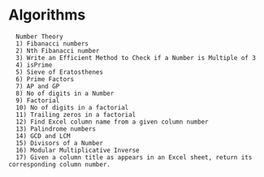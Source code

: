 # Algorithms

      Number Theory
      1) Fibanacci numbers
      2) Nth Fibanacci number
      3) Write an Efficient Method to Check if a Number is Multiple of 3
      4) isPrime
      5) Sieve of Eratosthenes
      6) Prime Factors
      7) AP and GP
      8) No of digits in a Number
      9) Factorial
      10) No of digits in a factorial
      11) Trailing zeros in a factorial
      12) Find Excel column name from a given column number 
      13) Palindrome numbers
      14) GCD and LCM
      15) Divisors of a Number
      16) Modular Multiplicative Inverse
      17) Given a column title as appears in an Excel sheet, return its corresponding column number.
      
